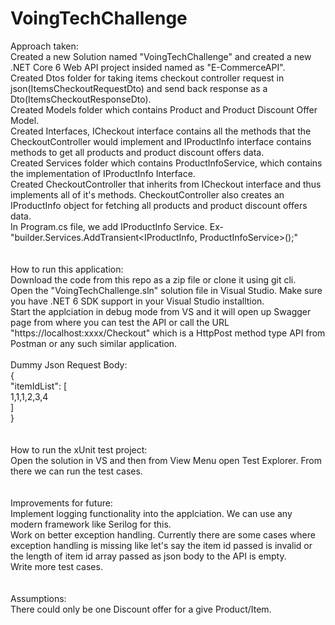 # VoingTechChallenge

Approach taken:<br />
Created a new Solution named "VoingTechChallenge" and created a new .NET Core 6 Web API project insided named as "E-CommerceAPI".<br />
Created Dtos folder for taking items checkout controller request in json(ItemsCheckoutRequestDto) and send back response as a Dto(ItemsCheckoutResponseDto).<br />
Created Models folder which contains Product and Product Discount Offer Model.<br />
Created Interfaces, ICheckout interface contains all the methods that the CheckoutController would implement and IProductInfo interface contains methods to get all products and product discount offers data.<br />
Created Services folder which contains ProductInfoService, which contains the implementation of IProductInfo Interface.<br />
Created CheckoutController that inherits from ICheckout interface and thus implements all of it's methods. CheckoutController also creates an IProductInfo object for fetching all products and product discount offers data.<br />
In Program.cs file, we add IProductInfo Service. Ex-"builder.Services.AddTransient<IProductInfo, ProductInfoService>();"<br />
<br />
<br />
How to run this application:<br />
Download the code from this repo as a zip file or clone it using git cli.<br />
Open the "VoingTechChallenge.sln" solution file in Visual Studio. Make sure you have .NET 6 SDK support in your Visual Studio installtion.<br />
Start the applciation in debug mode from VS and it will open up Swagger page from where you can test the API or call the URL "https://localhost:xxxx/Checkout" which is a HttpPost method type API from Postman or any such similar application.<br />
<br />
Dummy Json Request Body:<br />
{<br />
  "itemIdList": [<br />
    1,1,1,2,3,4<br />
  ]<br />
}<br />
<br />
<br />
How to run the xUnit test project:<br />
Open the solution in VS and then from View Menu open Test Explorer. From there we can run the test cases.<br />
<br />
<br />
Improvements for future:<br />
Implement logging functionality into the applciation. We can use any modern framework like Serilog for this.<br />
Work on better exception handling. Currently there are some cases where exception handling is missing like let's say the item id passed is invalid or the length of item id array passed as json body to the API is empty.<br />
Write more test cases.<br />
<br />
<br />
Assumptions:<br />
There could only be one Discount offer for a give Product/Item.<br />
<br />
